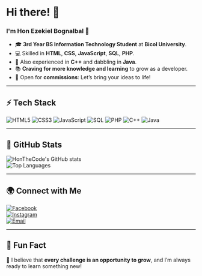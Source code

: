 # Hi there! 👋  
### I'm Hon Ezekiel Bognalbal 🚀  

- 🎓 **3rd Year BS Information Technology Student** at **Bicol University**.  
- 💻 Skilled in **HTML**, **CSS**, **JavaScript**, **SQL**, **PHP**.  
- 🔧 Also experienced in **C++** and dabbling in **Java**.  
- 📚 **Craving for more knowledge and learning** to grow as a developer.  
- 💼 Open for **commissions**: Let’s bring your ideas to life!  

---

## ⚡ Tech Stack  
![HTML5](https://img.shields.io/badge/-HTML5-E34F26?style=flat&logo=html5&logoColor=white)
![CSS3](https://img.shields.io/badge/-CSS3-1572B6?style=flat&logo=css3&logoColor=white)
![JavaScript](https://img.shields.io/badge/-JavaScript-F7DF1E?style=flat&logo=javascript&logoColor=black)
![SQL](https://img.shields.io/badge/-SQL-4479A1?style=flat&logo=MySQL&logoColor=white)
![PHP](https://img.shields.io/badge/-PHP-777BB4?style=flat&logo=php&logoColor=white)
![C++](https://img.shields.io/badge/-C++-00599C?style=flat&logo=c%2B%2B&logoColor=white)
![Java](https://img.shields.io/badge/-Java-007396?style=flat&logo=java&logoColor=white)

---

## 🌟 GitHub Stats  
![HonTheCode's GitHub stats](https://github-readme-stats.vercel.app/api?username=HonTheCoder&show_icons=true&theme=radical)  
![Top Languages](https://github-readme-stats.vercel.app/api/top-langs/?username=HonTheCoder&layout=compact&theme=radical)

---

## 🌍 Connect with Me  
[![Facebook](https://img.shields.io/badge/-Facebook-1877F2?style=flat&logo=facebook&logoColor=white)](https://www.facebook.com/honezekielnoblebognalbal)  
[![Instagram](https://img.shields.io/badge/-Instagram-E4405F?style=flat&logo=instagram&logoColor=white)](https://www.instagram.com/hon.ezekiel_/)  
[![Email](https://img.shields.io/badge/-Email-D14836?style=flat&logo=gmail&logoColor=white)](mailto:honezekielnoblebognalbal@gmail.com)  

---

## 🌈 Fun Fact  
🌟 I believe that **every challenge is an opportunity to grow**, and I’m always ready to learn something new!  
